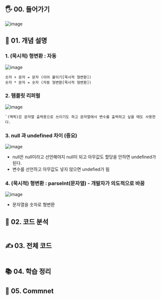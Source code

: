 
## 🖐 00. 들어가기
![image](https://user-images.githubusercontent.com/86208370/178051556-afb533c2-879d-4a08-a679-e4843a18fc7b.png)


## 📌 01. 개념 설명


### 1. (묵시적) 형변환 : 자동
![image](https://user-images.githubusercontent.com/86208370/177976762-95c7b6a2-62b1-4950-912c-0ba7b7b82f10.png)
```
숫자 + 문자 = 문자 (이어 붙이기[묵시적 형변환])
숫자 * 문자 = 숫자 (자동 형변환[묵시적 형변환])
```
### 2. 템플릿 리퍼럴
![image](https://user-images.githubusercontent.com/86208370/177977586-291f8344-74b3-4d91-adb5-012f9020895a.png)
```
`(백픽)은 문자열 출력용으로 쓰이기도 하고 문자열에서 변수를 출력하고 싶을 때도 사용한다.
```
### 3. null 과 undefined 차이 (중요)
![image](https://user-images.githubusercontent.com/86208370/177977903-70880620-c87d-45cb-a1b4-d13cbae21670.png)
- null은 null이라고 선언해야지 null이 되고 아무값도 할당을 안하면 undefined가 된다.
- 변수를 선언하고 아무값도 넣지 않으면 undefied가 됨 

### 4. (묵시적) 형변환 : parseInt(문자열) - 개발자가 의도적으로 바꿈
![image](https://user-images.githubusercontent.com/86208370/177979832-a3fc01bd-72e5-49fe-843e-adc997f13d15.png)
- 문자열을 숫자로 형변환




## 🍳 02. 코드 분석
```js

```
## ✍ 03. 전체 코드
```js

```
## 📚 04. 학습 정리

## 🤔 05. Commnet 
